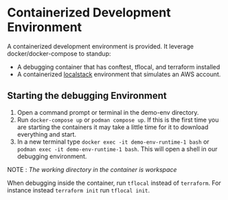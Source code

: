 # Containerized Development Environment
A containerized development environment is provided. It leverage docker/docker-compose to standup:
* A debugging container that has conftest, tflocal, and terraform installed
* A containerized [localstack](https://github.com/localstack/localstack) environment that simulates an AWS account.

## Starting the debugging Environment 
1. Open a command prompt or terminal in the demo-env directory.
2. Run ```docker-compose up``` or ```podman compose up```. If this is the first time you are starting the containers it may take a little time for it to download everything and start. 
3. In a new terminal type ```docker exec -it demo-env-runtime-1 bash``` or ```podman exec -it demo-env-runtime-1 bash```. This will open a shell in our debugging environment.
   
NOTE : _The working directory in the container is workspace_

When debugging inside the container, run ```tflocal``` instead of ```terraform```. For instance instead ```terraform init``` run ```tflocal init```.